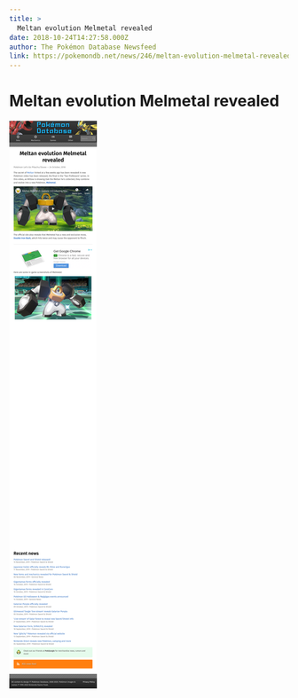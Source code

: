 ```yaml
---
title: >
  Meltan evolution Melmetal revealed
date: 2018-10-24T14:27:58.000Z
author: The Pokémon Database Newsfeed
link: https://pokemondb.net/news/246/meltan-evolution-melmetal-revealed
---
```

# Meltan evolution Melmetal revealed

[![Meltan evolution Melmetal revealed](./screenshot.png)](https://pokemondb.net/news/246/meltan-evolution-melmetal-revealed)
